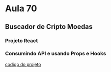 # Aula 70

## Buscador de Cripto Moedas

### Projeto React 

### Consumindo API e usando Props e Hooks

[codigo do projeto](/src/components/)
